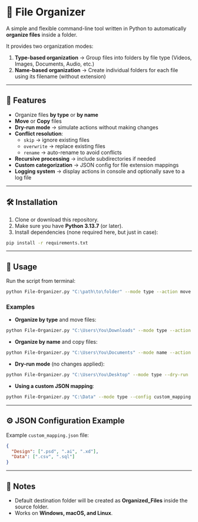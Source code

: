 # 📂 File Organizer

A simple and flexible command-line tool written in Python to automatically **organize files** inside a folder.

It provides two organization modes:
1. **Type-based organization** → Group files into folders by file type (Videos, Images, Documents, Audio, etc.)
2. **Name-based organization** → Create individual folders for each file using its filename (without extension)

---

## 🚀 Features

- Organize files **by type** or **by name**
- **Move** or **Copy** files
- **Dry-run mode** → simulate actions without making changes
- **Conflict resolution**:
  - `skip` → ignore existing files
  - `overwrite` → replace existing files
  - `rename` → auto-rename to avoid conflicts
- **Recursive processing** → include subdirectories if needed
- **Custom categorization** → JSON config for file extension mappings
- **Logging system** → display actions in console and optionally save to a log file

---

## 🛠 Installation

1. Clone or download this repository.
2. Make sure you have **Python 3.13.7** (or later).
3. Install dependencies (none required here, but just in case):

```bash
pip install -r requirements.txt
````

---

## 📌 Usage

Run the script from terminal:

```bash
python File-Organizer.py "C:\path\to\folder" --mode type --action move
```

### Examples

* **Organize by type** and move files:

```bash
python File-Organizer.py "C:\Users\You\Downloads" --mode type --action move
```

* **Organize by name** and copy files:

```bash
python File-Organizer.py "C:\Users\You\Documents" --mode name --action copy
```

* **Dry-run mode** (no changes applied):

```bash
python File-Organizer.py "C:\Users\You\Desktop" --mode type --dry-run
```

* **Using a custom JSON mapping**:

```bash
python File-Organizer.py "C:\Data" --mode type --config custom_mapping.json
```

---

## ⚙️ JSON Configuration Example

Example `custom_mapping.json` file:

```json
{
  "Design": [".psd", ".ai", ".xd"],
  "Data": [".csv", ".sql"]
}
```

---

## 📒 Notes

* Default destination folder will be created as **Organized\_Files** inside the source folder.
* Works on **Windows, macOS, and Linux**.
